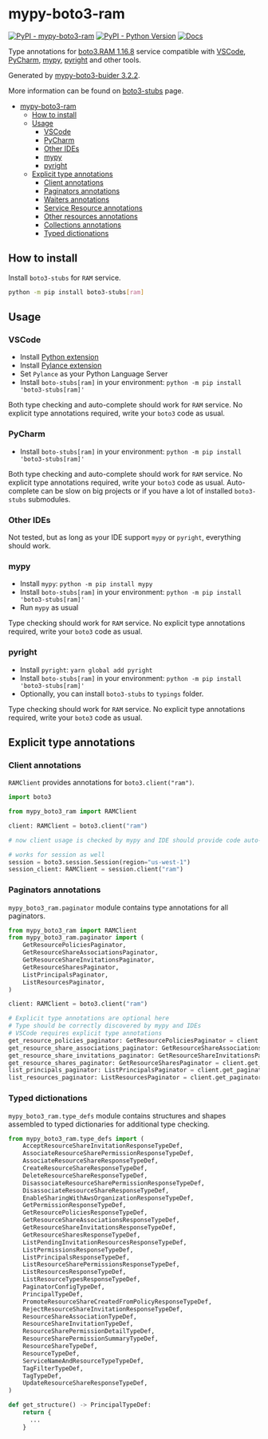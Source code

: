 # mypy-boto3-ram

[![PyPI - mypy-boto3-ram](https://img.shields.io/pypi/v/mypy-boto3-ram.svg?color=blue)](https://pypi.org/project/mypy-boto3-ram)
[![PyPI - Python Version](https://img.shields.io/pypi/pyversions/mypy-boto3-ram.svg?color=blue)](https://pypi.org/project/mypy-boto3-ram)
[![Docs](https://img.shields.io/readthedocs/mypy-boto3-builder.svg?color=blue)](https://mypy-boto3-builder.readthedocs.io/)

Type annotations for
[boto3.RAM 1.16.8](https://boto3.amazonaws.com/v1/documentation/api/1.16.8/reference/services/ram.html#RAM) service
compatible with
[VSCode](https://code.visualstudio.com/),
[PyCharm](https://www.jetbrains.com/pycharm/),
[mypy](https://github.com/python/mypy),
[pyright](https://github.com/microsoft/pyright)
and other tools.

Generated by [mypy-boto3-buider 3.2.2](https://github.com/vemel/mypy_boto3_builder).

More information can be found on [boto3-stubs](https://pypi.org/project/boto3-stubs/) page.

- [mypy-boto3-ram](#mypy-boto3-ram)
  - [How to install](#how-to-install)
  - [Usage](#usage)
    - [VSCode](#vscode)
    - [PyCharm](#pycharm)
    - [Other IDEs](#other-ides)
    - [mypy](#mypy)
    - [pyright](#pyright)
  - [Explicit type annotations](#explicit-type-annotations)
    - [Client annotations](#client-annotations)
    - [Paginators annotations](#paginators-annotations)
    - [Waiters annotations](#waiters-annotations)
    - [Service Resource annotations](#service-resource-annotations)
    - [Other resources annotations](#other-resources-annotations)
    - [Collections annotations](#collections-annotations)
    - [Typed dictionations](#typed-dictionations)

## How to install

Install `boto3-stubs` for `RAM` service.

```bash
python -m pip install boto3-stubs[ram]
```

## Usage

### VSCode

- Install [Python extension](https://marketplace.visualstudio.com/items?itemName=ms-python.python)
- Install [Pylance extension](https://marketplace.visualstudio.com/items?itemName=ms-python.vscode-pylance)
- Set `Pylance` as your Python Language Server
- Install `boto-stubs[ram]` in your environment: `python -m pip install 'boto3-stubs[ram]'`

Both type checking and auto-complete should work for `RAM` service.
No explicit type annotations required, write your `boto3` code as usual.

### PyCharm

- Install `boto-stubs[ram]` in your environment: `python -m pip install 'boto3-stubs[ram]'`

Both type checking and auto-complete should work for `RAM` service.
No explicit type annotations required, write your `boto3` code as usual.
Auto-complete can be slow on big projects or if you have a lot of installed `boto3-stubs` submodules.

### Other IDEs

Not tested, but as long as your IDE support `mypy` or `pyright`, everything should work.

### mypy

- Install `mypy`: `python -m pip install mypy`
- Install `boto-stubs[ram]` in your environment: `python -m pip install 'boto3-stubs[ram]'`
- Run `mypy` as usual

Type checking should work for `RAM` service.
No explicit type annotations required, write your `boto3` code as usual.

### pyright

- Install `pyright`: `yarn global add pyright`
- Install `boto-stubs[ram]` in your environment: `python -m pip install 'boto3-stubs[ram]'`
- Optionally, you can install `boto3-stubs` to `typings` folder.

Type checking should work for `RAM` service.
No explicit type annotations required, write your `boto3` code as usual.

## Explicit type annotations

### Client annotations

`RAMClient` provides annotations for `boto3.client("ram")`.

```python
import boto3

from mypy_boto3_ram import RAMClient

client: RAMClient = boto3.client("ram")

# now client usage is checked by mypy and IDE should provide code auto-complete

# works for session as well
session = boto3.session.Session(region="us-west-1")
session_client: RAMClient = session.client("ram")
```

### Paginators annotations

`mypy_boto3_ram.paginator` module contains type annotations for all paginators.

```python
from mypy_boto3_ram import RAMClient
from mypy_boto3_ram.paginator import (
    GetResourcePoliciesPaginator,
    GetResourceShareAssociationsPaginator,
    GetResourceShareInvitationsPaginator,
    GetResourceSharesPaginator,
    ListPrincipalsPaginator,
    ListResourcesPaginator,
)

client: RAMClient = boto3.client("ram")

# Explicit type annotations are optional here
# Type should be correctly discovered by mypy and IDEs
# VSCode requires explicit type annotations
get_resource_policies_paginator: GetResourcePoliciesPaginator = client.get_paginator("get_resource_policies")
get_resource_share_associations_paginator: GetResourceShareAssociationsPaginator = client.get_paginator("get_resource_share_associations")
get_resource_share_invitations_paginator: GetResourceShareInvitationsPaginator = client.get_paginator("get_resource_share_invitations")
get_resource_shares_paginator: GetResourceSharesPaginator = client.get_paginator("get_resource_shares")
list_principals_paginator: ListPrincipalsPaginator = client.get_paginator("list_principals")
list_resources_paginator: ListResourcesPaginator = client.get_paginator("list_resources")
```







### Typed dictionations

`mypy_boto3_ram.type_defs` module contains structures and shapes assembled
to typed dictionaries for additional type checking.

```python
from mypy_boto3_ram.type_defs import (
    AcceptResourceShareInvitationResponseTypeDef,
    AssociateResourceSharePermissionResponseTypeDef,
    AssociateResourceShareResponseTypeDef,
    CreateResourceShareResponseTypeDef,
    DeleteResourceShareResponseTypeDef,
    DisassociateResourceSharePermissionResponseTypeDef,
    DisassociateResourceShareResponseTypeDef,
    EnableSharingWithAwsOrganizationResponseTypeDef,
    GetPermissionResponseTypeDef,
    GetResourcePoliciesResponseTypeDef,
    GetResourceShareAssociationsResponseTypeDef,
    GetResourceShareInvitationsResponseTypeDef,
    GetResourceSharesResponseTypeDef,
    ListPendingInvitationResourcesResponseTypeDef,
    ListPermissionsResponseTypeDef,
    ListPrincipalsResponseTypeDef,
    ListResourceSharePermissionsResponseTypeDef,
    ListResourcesResponseTypeDef,
    ListResourceTypesResponseTypeDef,
    PaginatorConfigTypeDef,
    PrincipalTypeDef,
    PromoteResourceShareCreatedFromPolicyResponseTypeDef,
    RejectResourceShareInvitationResponseTypeDef,
    ResourceShareAssociationTypeDef,
    ResourceShareInvitationTypeDef,
    ResourceSharePermissionDetailTypeDef,
    ResourceSharePermissionSummaryTypeDef,
    ResourceShareTypeDef,
    ResourceTypeDef,
    ServiceNameAndResourceTypeTypeDef,
    TagFilterTypeDef,
    TagTypeDef,
    UpdateResourceShareResponseTypeDef,
)

def get_structure() -> PrincipalTypeDef:
    return {
      ...
    }
```
